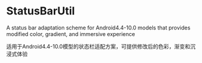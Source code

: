 # StatusBarUtil

A status bar adaptation scheme for Android4.4-10.0 models that provides modified color, gradient, and immersive experience

适用于Android4.4-10.0模型的状态栏适配方案，可提供修改后的色彩，渐变和沉浸式体验
